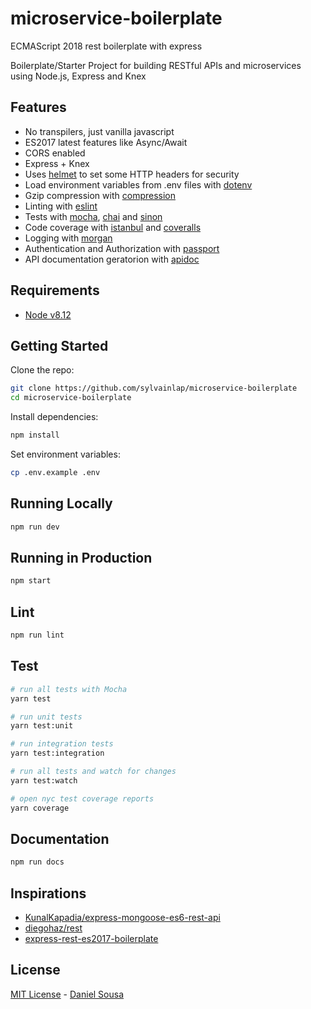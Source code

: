 # microservice-boilerplate

ECMAScript 2018 rest boilerplate with express

Boilerplate/Starter Project for building RESTful APIs and microservices using Node.js, Express and Knex

## Features

- No transpilers, just vanilla javascript
- ES2017 latest features like Async/Await
- CORS enabled
- Express + Knex
- Uses [helmet](https://github.com/helmetjs/helmet) to set some HTTP headers for security
- Load environment variables from .env files with [dotenv](https://github.com/rolodato/dotenv-safe)
- Gzip compression with [compression](https://github.com/expressjs/compression)
- Linting with [eslint](http://eslint.org)
- Tests with [mocha](https://mochajs.org), [chai](http://chaijs.com) and [sinon](http://sinonjs.org)
- Code coverage with [istanbul](https://istanbul.js.org) and [coveralls](https://coveralls.io)
- Logging with [morgan](https://github.com/expressjs/morgan)
- Authentication and Authorization with [passport](http://passportjs.org)
- API documentation geratorion with [apidoc](http://apidocjs.com)

## Requirements

- [Node v8.12](https://nodejs.org/)

## Getting Started

Clone the repo:

```bash
git clone https://github.com/sylvainlap/microservice-boilerplate
cd microservice-boilerplate
```

Install dependencies:

```bash
npm install
```

Set environment variables:

```bash
cp .env.example .env
```

## Running Locally

```bash
npm run dev
```

## Running in Production

```bash
npm start
```

## Lint

```bash
npm run lint
```

## Test

```bash
# run all tests with Mocha
yarn test

# run unit tests
yarn test:unit

# run integration tests
yarn test:integration

# run all tests and watch for changes
yarn test:watch

# open nyc test coverage reports
yarn coverage
```

## Documentation

```bash
npm run docs
```

## Inspirations

- [KunalKapadia/express-mongoose-es6-rest-api](https://github.com/KunalKapadia/express-mongoose-es6-rest-api)
- [diegohaz/rest](https://github.com/diegohaz/rest)
- [express-rest-es2017-boilerplate](https://github.com/danielfsousa/express-rest-es2017-boilerplate)

## License

[MIT License](README.md) - [Daniel Sousa](https://github.com/danielfsousa)
